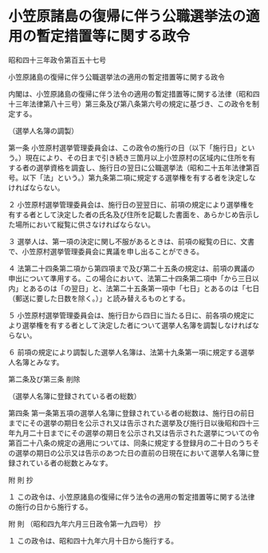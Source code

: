 # 小笠原諸島の復帰に伴う公職選挙法の適用の暫定措置等に関する政令

昭和四十三年政令第百五十七号

小笠原諸島の復帰に伴う公職選挙法の適用の暫定措置等に関する政令

内閣は、小笠原諸島の復帰に伴う法令の適用の暫定措置等に関する法律（昭和四十三年法律第八十三号）第三条及び第八条第六号の規定に基づき、この政令を制定する。

（選挙人名簿の調製）

第一条 小笠原村選挙管理委員会は、この政令の施行の日（以下「施行日」という。）現在により、その日まで引き続き三箇月以上小笠原村の区域内に住所を有する者の選挙資格を調査し、施行日の翌日に公職選挙法（昭和二十五年法律第百号。以下「法」という。）第九条第二項に規定する選挙権を有する者を決定しなければならない。

２ 小笠原村選挙管理委員会は、施行日の翌翌日に、前項の規定により選挙権を有する者として決定した者の氏名及び住所を記載した書面を、あらかじめ告示した場所において縦覧に供さなければならない。

３ 選挙人は、第一項の決定に関し不服があるときは、前項の縦覧の日に、文書で、小笠原村選挙管理委員会に異議を申し出ることができる。

４ 法第二十四条第二項から第四項まで及び第二十五条の規定は、前項の異議の申出について準用する。この場合において、法第二十四条第二項中「から三日以内」とあるのは「の翌日」と、法第二十五条第一項中「七日」とあるのは「七日（郵送に要した日数を除く。）」と読み替えるものとする。

５ 小笠原村選挙管理委員会は、施行日から四日に当たる日に、前各項の規定により選挙権を有する者として決定した者について選挙人名簿を調製しなければならない。

６ 前項の規定により調製した選挙人名簿は、法第十九条第一項に規定する選挙人名簿とみなす。

第二条及び第三条 削除

（選挙人名簿に登録されている者の総数）

第四条 第一条第五項の選挙人名簿に登録されている者の総数は、施行日の前日までにその選挙の期日を公示され又は告示された選挙及び施行日以後昭和四十三年九月二十日までにその選挙の期日を公示され又は告示された選挙についての令第百二十八条の規定の適用については、同条に規定する登録月の二十日のうちその選挙の期日の公示又は告示のあつた日の直前の日現在において選挙人名簿に登録されている者の総数とみなす。

附 則 抄

１ この政令は、小笠原諸島の復帰に伴う法令の適用の暫定措置等に関する法律の施行の日から施行する。

附 則 （昭和四九年六月三日政令第一九四号） 抄

１ この政令は、昭和四十九年六月十日から施行する。

